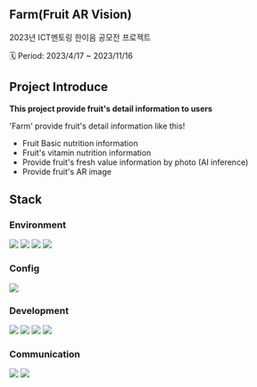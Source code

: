 ## Farm(Fruit AR Vision)
  2023년 ICT멘토링 한이음 공모전 프로젝트

  
  🗓 Period: 2023/4/17 ~ 2023/11/16


## Project Introduce

  
**This project provide fruit's detail information to users**


'Farm' provide fruit's detail information like this!
- Fruit Basic nutrition information
- Fruit's vitamin nutrition information
- Provide fruit's fresh value information by photo (AI inference)
- Provide fruit's AR image


## Stack

### **Environment**


<div>
  <img src="https://img.shields.io/badge/visualstudiocode-007ACC?style=for-the-badge&logo=visualstudiocode&logoColor=white">
  <img src="https://img.shields.io/badge/androidstudio-3DDC84?style=for-the-badge&logo=androidstudio&logoColor=white">
  <img src="https://img.shields.io/badge/ubuntu-E95420?style=for-the-badge&logo=ubuntu&logoColor=white">
  <img src="https://img.shields.io/badge/blender-E87D0D?style=for-the-badge&logo=blender&logoColor=white">
</div>


### **Config**


<div>
  <img src="https://img.shields.io/badge/gradle-02303A?style=for-the-badge&logo=gradle&logoColor=white">
</div>


### **Development**


<div>
  <img src="https://img.shields.io/badge/spring-6DB33F?style=for-the-badge&logo=spring&logoColor=white">
  <img src="https://img.shields.io/badge/springboot-6DB33F?style=for-the-badge&logo=springboot&logoColor=white">
  <img src="https://img.shields.io/badge/python-3776AB?style=for-the-badge&logo=python&logoColor=white">
  <img src="https://img.shields.io/badge/mysql-4479A1?style=for-the-badge&logo=mysql&logoColor=white">
</div>


### **Communication**


<div>
  <img src="https://img.shields.io/badge/git-F05032?style=for-the-badge&logo=git&logoColor=white">
  <img src="https://img.shields.io/badge/gitlab-FC6D26?style=for-the-badge&logo=gitlab&logoColor=white">
</div>


  
